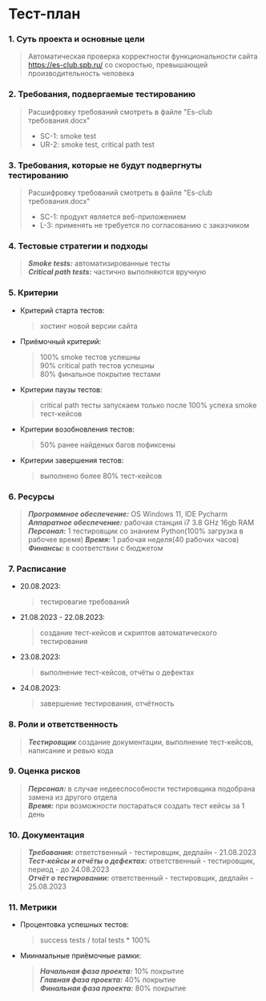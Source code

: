 # Тест-план
### 1. Суть проекта и основные цели
> Автоматическая проверка корректности функциональности сайта https://es-club.spb.ru/ со скоростью, превышающей производительность человека
### 2. Требования, подвергаемые тестированию
> Расшифровку требований смотреть в файле "Es-club требования.docx"
> + SC-1: smoke test
> + UR-2: smoke test, critical path test
### 3. Требования, которые не будут подвергнуты тестированию
> Расшифровку требований смотреть в файле "Es-club требования.docx"
> + SC-1: продукт является веб-приложением
> + L-3: применять не требуется по согласованию с заказчиком
### 4. Тестовые стратегии и подходы
> **_Smoke tests:_** автоматизированные тесты     
**_Critical path tests:_** частично выполняются вручную
### 5. Критерии
+ Критерий старта тестов:
    > хостинг новой версии сайта
+ Приёмочный критерий:
    > 100% smoke тестов успешны  
    90% critical path тестов успешны  
    80% финальное покрытие тестами
+ Критерии паузы тестов:
    > critical path тесты запускаем только после 100% успеха smoke тест-кейсов
+ Критерии возобновления тестов:
    > 50% ранее найденых багов пофиксены
+ Критерии завершения тестов:
    > выполнено более 80% тест-кейсов
### 6. Ресурсы
> **_Программное обеспечение:_** OS Windows 11, IDE Pycharm     
**_Аппаратное обеспечение:_** рабочая станция i7 3.8 GHz 16gb RAM       
**_Персонал:_** 1 тестировщик со знанием Python(100% загрузка в рабочее время)
**_Время:_** 1 рабочая неделя(40 рабочих часов)       
**_Финансы:_** в соответствии с бюджетом    
### 7. Расписание
+ 20.08.2023:
    > тестировагие требований
+ 21.08.2023 - 22.08.2023:
    > создание тест-кейсов и скриптов автоматического тестирования  
+ 23.08.2023:
    > выполнение тест-кейсов, отчёты о дефектах
+ 24.08.2023:
    > завершение тестирования, отчётность
### 8. Роли и ответственность
> **_Тестировщик_** создание документации, выполнение тест-кейсов, написание и ревью кода
### 9. Оценка рисков
> **_Персонал:_** в случае недееспособности тестировщика подобрана замена из другого отдела       
**_Время:_** при возможности постараться создать тест кейсы за 1 день
### 10. Документация
> **_Требования:_** ответственный - тестировщик, дедлайн - 21.08.2023     
**_Тест-кейсы и отчёты о дефектах:_** ответственный - тестировщик, период - до 24.08.2023     
**_Отчёт о тестировании:_** ответственный - тестировщик, дедлайн - 25.08.2023
### 11. Метрики
+ Процентовка успешных тестов:
    > success tests / total tests * 100%
+ Миинмальные приёмочные рамки:
    > **_Начальная фаза проекта:_** 10% покрытие     
**_Главная фаза проекта:_** 40% покрытие       
**_Финальная фаза проекта:_** 80% покрытие